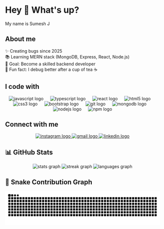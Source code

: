 <h1 align="left">Hey 👋 What's up?</h1>

<p align="left">My name is Sumesh J</p>

<h2 align="left">About me</h2>

<p align="left">
✨ Creating bugs since 2025 <br>
📚 Learning MERN stack (MongoDB, Express, React, Node.js) <br>
🎯 Goal: Become a skilled backend developer <br>
🎲 Fun fact: I debug better after a cup of tea ☕
</p>

<h2 align="left">I code with</h2>

<div align="center">
  <img src="https://cdn.jsdelivr.net/gh/devicons/devicon/icons/javascript/javascript-plain.svg" height="45" alt="javascript logo" />
  <img width="14" />
  <img src="https://cdn.jsdelivr.net/gh/devicons/devicon/icons/typescript/typescript-original.svg" height="45" alt="typescript logo" />
  <img width="14" />
  <img src="https://cdn.jsdelivr.net/gh/devicons/devicon/icons/react/react-original-wordmark.svg" height="45" alt="react logo" />
  <img width="14" />
  <img src="https://cdn.jsdelivr.net/gh/devicons/devicon/icons/html5/html5-plain-wordmark.svg" height="45" alt="html5 logo" />
  <img width="14" />
  <img src="https://cdn.jsdelivr.net/gh/devicons/devicon/icons/css3/css3-original.svg" height="45" alt="css3 logo" />
  <img width="14" />
  <img src="https://cdn.jsdelivr.net/gh/devicons/devicon/icons/bootstrap/bootstrap-original-wordmark.svg" height="45" alt="bootstrap logo" />
  <img width="14" />
  <img src="https://cdn.jsdelivr.net/gh/devicons/devicon/icons/git/git-plain-wordmark.svg" height="45" alt="git logo" />
  <img width="14" />
  <img src="https://cdn.jsdelivr.net/gh/devicons/devicon/icons/mongodb/mongodb-plain-wordmark.svg" height="45" alt="mongodb logo" />
  <img width="14" />
  <img src="https://cdn.jsdelivr.net/gh/devicons/devicon/icons/nodejs/nodejs-original-wordmark.svg" height="45" alt="nodejs logo" />
  <img width="14" />
  <img src="https://cdn.jsdelivr.net/gh/devicons/devicon/icons/npm/npm-original-wordmark.svg" height="45" alt="npm logo" />
</div>

<h2 align="left">Connect with me</h2>

<div align="center">
  <a href="https://www.instagram.com/sumesh.j_18/" target="_blank">
    <img src="https://raw.githubusercontent.com/maurodesouza/profile-readme-generator/master/src/assets/icons/social/instagram/default.svg" width="38" height="22" alt="instagram logo" />
  </a>
  <a href="mailto:sumeshsujesh1233@gmail.com" target="_blank">
    <img src="https://raw.githubusercontent.com/maurodesouza/profile-readme-generator/master/src/assets/icons/social/gmail/default.svg" width="38" height="22" alt="gmail logo" />
  </a>
  <a href="https://www.linkedin.com/in/sumesh-j-2a6793359/" target="_blank">
    <img src="https://raw.githubusercontent.com/maurodesouza/profile-readme-generator/master/src/assets/icons/social/linkedin/default.svg" width="38" height="22" alt="linkedin logo" />
  </a>
</div>

<h2 align="left">📊 GitHub Stats</h2>

<div align="center">
  <img src="https://github-readme-stats.vercel.app/api?username=sumeshofficial&hide_title=false&hide_rank=false&show_icons=true&include_all_commits=true&count_private=true&disable_animations=false&theme=dracula&locale=en&hide_border=false&order=1" height="150" alt="stats graph" />
  <img src="https://streak-stats.demolab.com?user=sumeshofficial&locale=en&mode=daily&theme=dracula&hide_border=false&border_radius=5&order=3" height="150" alt="streak graph" />
  <img src="https://github-readme-stats.vercel.app/api/top-langs?username=sumeshofficial&locale=en&hide_title=false&layout=compact&card_width=320&langs_count=5&theme=dracula&hide_border=false&order=2" height="150" alt="languages graph" />
</div>

<h2 align="left">🐍 Snake Contribution Graph</h2>

<div align="center">
  <img src="https://raw.githubusercontent.com/sumeshofficial/sumeshofficial/output/snake.svg" alt="Snake animation" />
</div>
